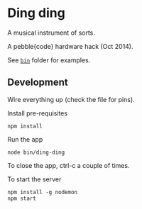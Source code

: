 # Ding ding

A musical instrument of sorts.

A pebble{code} hardware hack (Oct 2014).

See [`bin`](https://github.com/taktran/starttter-hardware/tree/master/bin) folder for examples.

## Development

Wire everything up (check the file for pins).

Install pre-requisites

    npm install

Run the app

    node bin/ding-ding

To close the app, ctrl-c a couple of times.

To start the server

    npm install -g nodemon
    npm start